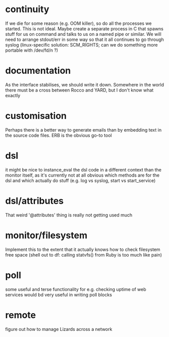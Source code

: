 # continuity

If we die for some reason (e.g. OOM killer), so do all the processes
we started.  This is not ideal.  Maybe create a separate process in C
that spawns stuff for us on command and talks to us on a named pipe or
similar.  We will need to arrange stdout/err in some way so that it
all continues to go through syslog (linux-specific solution:
SCM_RIGHTS; can we do something more portable with /dev/fd/n ?)

# documentation

As the interface stabilises, we should write it down.  Somewhere in the
world there must be a cross between Rocco and YARD, but I don't know
what exactly

# customisation

Perhaps there is a better way to generate emails than by embedding
text in the source code files.  ERB is the obvious go-to tool

# dsl

it might be nice to instance_eval the dsl code in a different context
than the monitor itself, as it's currently not at all obvious which
methods are for the dsl and which actually do stuff (e.g. log vs
syslog, start vs start_service)

# dsl/attributes

That weird '@attributes' thing is really not getting used much

# monitor/filesystem

Implement this to the extent that it actually knows how to check 
filesystem free space (shell out to df: calling statvfs() from Ruby is 
too much like pain)

# poll

some useful and terse functionality for e.g. checking uptime of web
services would bd very useful in writing poll blocks

# remote

figure out how to manage Lizards across a network
